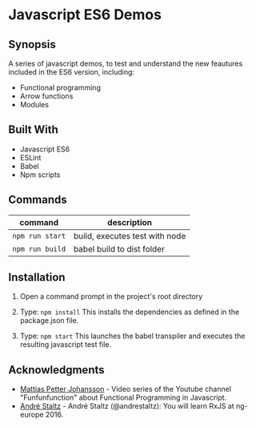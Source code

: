 # Javascript ES6 Demos

## Synopsis

A series of javascript demos, to test and understand the new feautures included in the ES6 version, including: 

- Functional programming
- Arrow functions
- Modules

## Built With

- Javascript ES6
- ESLint
- Babel
- Npm scripts

## Commands

command | description
--- | ---
`npm run start`| build, executes test with node
`npm run build`| babel build to dist folder

## Installation

1) Open a command prompt in the project's root directory

2) Type: `npm install`
    This installs the dependencies as defined in the package.json file.

3) Type: `npm start`
    This launches the babel transpiler and executes the resulting javascript test file.

## Acknowledgments

* [Mattias Petter Johansson](https://www.youtube.com/watch?v=BMUiFMZr7vk) - Video series of the Youtube channel "Funfunfunction" about Functional Programming in Javascript.
* [André Staltz](https://www.youtube.com/watch?v=uQ1zhJHclvs) - André Staltz (@andrestaltz): You will learn RxJS at ng-europe 2016.
